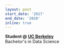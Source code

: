 ```yaml
---
layout: post
start_date: '2017'
end_date: '2020'
inline: true
---
```


**Student @ [UC Berkeley](https://guide.berkeley.edu/undergraduate/degree-programs/data-science/#majorrequirementstext)**  
Bachelor's in Data Science
